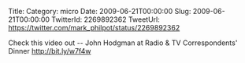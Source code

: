 Title: 
Category: micro
Date: 2009-06-21T00:00:00
Slug: 2009-06-21T00:00:00
TwitterId: 2269892362
TweetUrl: https://twitter.com/mark_philpot/status/2269892362

Check this video out -- John Hodgman at Radio & TV Correspondents' Dinner http://bit.ly/w7f4w